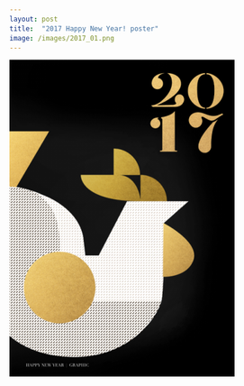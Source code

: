 ```yaml
---
layout: post
title:  "2017 Happy New Year! poster"
image: /images/2017_01.png
---
```

![2017_01.png](/images/2017_01.png)
